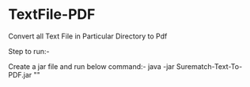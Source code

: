 # TextFile-PDF
Convert all Text File in Particular Directory to Pdf


Step to run:-

Create a jar file and run below command:-
java -jar Surematch-Text-To-PDF.jar "<path of folder>"
